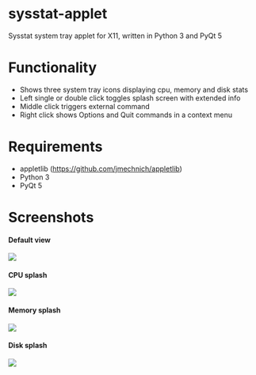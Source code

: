 sysstat-applet
==============

Sysstat system tray applet for X11, written in Python 3 and PyQt 5

Functionality
=============

- Shows three system tray icons displaying cpu, memory and disk stats
- Left single or double click toggles splash screen with extended info
- Middle click triggers external command
- Right click shows Options and Quit commands in a context menu

Requirements
============

- appletlib (https://github.com/jmechnich/appletlib)
- Python 3
- PyQt 5

Screenshots
===========

#### Default view
![](https://raw.github.com/jmechnich/sysstat-applet/master/screens/screen-nosplash.png)

#### CPU splash
![](https://raw.github.com/jmechnich/sysstat-applet/master/screens/screen-splash-cpu.png)

#### Memory splash
![](https://raw.github.com/jmechnich/sysstat-applet/master/screens/screen-splash-mem.png)

#### Disk splash
![](https://raw.github.com/jmechnich/sysstat-applet/master/screens/screen-splash-disk.png)
